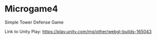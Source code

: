 # Microgame4
 Simple Tower Defense Game

Link to Unity Play: https://play.unity.com/mg/other/webgl-builds-165043
